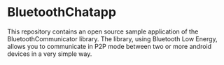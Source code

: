 # BluetoothChatapp
This repository contains an open source sample application of the BluetoothCommunicator library. The library, using Bluetooth Low Energy, allows you to communicate in P2P mode between two or more android devices in a very simple way.
